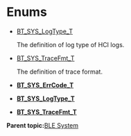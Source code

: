 # Enums

-   [BT\_SYS\_LogType\_T](GUID-429F6A52-7445-4362-B03A-84F9EAE89878.md)

    The definition of log type of HCI logs.

-   [BT\_SYS\_TraceFmt\_T](GUID-ED109984-DEAA-480F-855C-8DB3B946557D.md)

    The definition of trace format.


-   **[BT\_SYS\_ErrCode\_T](GUID-1424B0DA-6691-4535-91CF-5A69F936783F.md)**  

-   **[BT\_SYS\_LogType\_T](GUID-429F6A52-7445-4362-B03A-84F9EAE89878.md)**  

-   **[BT\_SYS\_TraceFmt\_T](GUID-ED109984-DEAA-480F-855C-8DB3B946557D.md)**  


**Parent topic:**[BLE System](GUID-061C8DC9-61EB-48A6-85AD-83288398576C.md)

